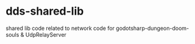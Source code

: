 # dds-shared-lib
shared lib code related to network code for godotsharp-dungeon-doom-souls &amp; UdpRelayServer
